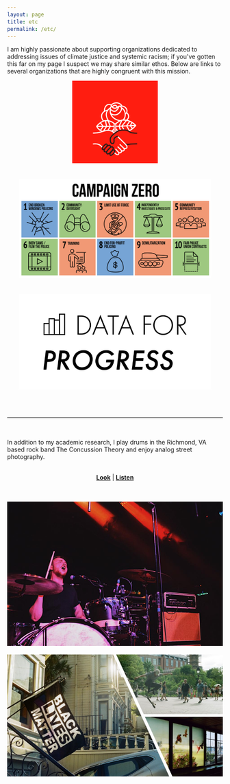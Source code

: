 ```yaml
---
layout: page
title: etc
permalink: /etc/
---
```

I am highly passionate about supporting organizations dedicated to addressing issues of climate justice and systemic racism; if you've gotten this far on my page I suspect we may share similar ethos. Below are links to several organizations that are highly congruent with this mission.
<br>
<p align="center">
  <a href="https://www.dsausa.org/" target=_blank><img src="/images/10.png" width=200px></a>
  <br> <br> <br>
  <a href="https://www.joincampaignzero.org/" target=_blank><img src="/images/11.png" width=450px></a>
  <br> <br> <br>
  <a href="https://www.dataforprogress.org/" target=_blank><img src="/images/12.png" width=450px></a>
</p>
<br> <br>

------------------------

<br> <br>
In addition to my academic research, I play drums in the Richmond, VA based rock band The Concussion Theory and enjoy analog street photography.
<br> <br>

<div style="text-align: center;">
  <a href="http://www.instagram.com/human_cactus/" target=_blank><b>Look</b></a> |
  <a href="http://www.theconcussiontheory.bandcamp.com" target=_blank><b>Listen</b></a>

<br> <br>
<img src="/images/04.jpg" width=600px>
<br><br>
<img src="/images/07.jpg" width=600px>
</div>
